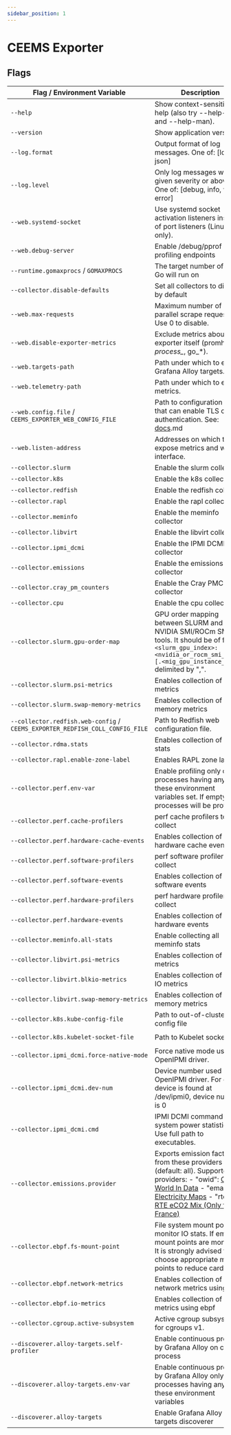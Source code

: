 ```yaml
---
sidebar_position: 1
---
```


# CEEMS Exporter

## Flags

| Flag / Environment Variable                                                  | Description                                                                                                                                                                                                                                                                                                                                                | Default          |
|------------------------------------------------------------------------------|------------------------------------------------------------------------------------------------------------------------------------------------------------------------------------------------------------------------------------------------------------------------------------------------------------------------------------------------------------|------------------|
| `--help`                                                                     | Show context-sensitive help (also try --help-long and --help-man).                                                                                                                                                                                                                                                                                         |                  |
| `--version`                                                                  | Show application version.                                                                                                                                                                                                                                                                                                                                  |                  |
| `--log.format`                                                               | Output format of log messages. One of: [logfmt, json]                                                                                                                                                                                                                                                                                                      | `logfmt`         |
| `--log.level`                                                                | Only log messages with the given severity or above. One of: [debug, info, warn, error]                                                                                                                                                                                                                                                                     | `info`           |
| `--web.systemd-socket`                                                       | Use systemd socket activation listeners instead of port listeners (Linux only).                                                                                                                                                                                                                                                                            | `false`          |
| `--web.debug-server`                                                         | Enable /debug/pprof profiling endpoints                                                                                                                                                                                                                                                                                                                    | `false`          |
| `--runtime.gomaxprocs` / `GOMAXPROCS`                                        | The target number of CPUs Go will run on                                                                                                                                                                                                                                                                                                                   | 1                |
| `--collector.disable-defaults`                                               | Set all collectors to disabled by default                                                                                                                                                                                                                                                                                                                  | `false`          |
| `--web.max-requests`                                                         | Maximum number of parallel scrape requests. Use 0 to disable.                                                                                                                                                                                                                                                                                              | 40               |
| `--web.disable-exporter-metrics`                                             | Exclude metrics about the exporter itself (promhttp_*, process_*, go_*).                                                                                                                                                                                                                                                                                   | `false`          |
| `--web.targets-path`                                                         | Path under which to expose Grafana Alloy targets.                                                                                                                                                                                                                                                                                                          | `/alloy-targets` |
| `--web.telemetry-path`                                                       | Path under which to expose metrics.                                                                                                                                                                                                                                                                                                                        | `/metrics`       |
| `--web.config.file` / `CEEMS_EXPORTER_WEB_CONFIG_FILE`                       | Path to configuration file that can enable TLS or authentication. See: [docs](https://github.com/prometheus/exporter-toolkit/blob/master/docs/web-configuration.md).md                                                                                                                                                                                        |                  |
| `--web.listen-address`                                                       | Addresses on which to expose metrics and web interface.                                                                                                                                                                                                                                                                                                    | `:9010`          |
| `--collector.slurm`                                                          | Enable the slurm collector                                                                                                                                                                                                                                                                                                                                 | `false`          |
| `--collector.k8s`                                                          | Enable the k8s collector                                                                                                                                                                                                                                                                                                                                 | `false`          |
| `--collector.redfish`                                                        | Enable the redfish collector                                                                                                                                                                                                                                                                                                                               | `false`          |
| `--collector.rapl`                                                           | Enable the rapl collector                                                                                                                                                                                                                                                                                                                                  | `true`           |
| `--collector.meminfo`                                                        | Enable the meminfo collector                                                                                                                                                                                                                                                                                                                               | `true`           |
| `--collector.libvirt`                                                        | Enable the libvirt collector                                                                                                                                                                                                                                                                                                                               | `false`          |
| `--collector.ipmi_dcmi`                                                      | Enable the IPMI DCMI collector                                                                                                                                                                                                                                                                                                                             | `false`          |
| `--collector.emissions`                                                      | Enable the emissions collector                                                                                                                                                                                                                                                                                                                             | `false`          |
| `--collector.cray_pm_counters`                                               | Enable the Cray PMC collector                                                                                                                                                                                                                                                                                                                              | `false`          |
| `--collector.cpu`                                                            | Enable the cpu collector                                                                                                                                                                                                                                                                                                                                   | `true`           |
| `--collector.slurm.gpu-order-map`                                            | GPU order mapping between SLURM and NVIDIA SMI/ROCm SMI tools. It should be of format `<slurm_gpu_index>:<nvidia_or_rocm_smi_index>[.<mig_gpu_instance_id>]` delimited by ",".                                                                                                                                                                             |                  |
| `--collector.slurm.psi-metrics`                                              | Enables collection of PSI metrics                                                                                                                                                                                                                                                                                                                          | `false`          |
| `--collector.slurm.swap-memory-metrics`                                      | Enables collection of swap memory metrics                                                                                                                                                                                                                                                                                                                  | `false`          |
| `--collector.redfish.web-config` / `CEEMS_EXPORTER_REDFISH_COLL_CONFIG_FILE` | Path to Redfish web configuration file.                                                                                                                                                                                                                                                                                                                    |                  |
| `--collector.rdma.stats`                                                     | Enables collection of RDMA stats                                                                                                                                                                                                                                                                                                                           | `false`          |
| `--collector.rapl.enable-zone-label`                                         | Enables RAPL zone labels                                                                                                                                                                                                                                                                                                                                   | `false`          |
| `--collector.perf.env-var`                                                   | Enable profiling only on the processes having any of these environment variables set. If empty, all processes will be profiled.                                                                                                                                                                                                                            |                  |
| `--collector.perf.cache-profilers`                                           | perf cache profilers to collect                                                                                                                                                                                                                                                                                                                            |                  |
| `--collector.perf.hardware-cache-events`                                     | Enables collection of perf hardware cache events                                                                                                                                                                                                                                                                                                           | `false`          |
| `--collector.perf.software-profilers`                                        | perf software profilers to collect                                                                                                                                                                                                                                                                                                                         |                  |
| `--collector.perf.software-events`                                           | Enables collection of perf software events                                                                                                                                                                                                                                                                                                                 | `false`          |
| `--collector.perf.hardware-profilers`                                        | perf hardware profilers to collect                                                                                                                                                                                                                                                                                                                         |                  |
| `--collector.perf.hardware-events`                                           | Enables collection of perf hardware events                                                                                                                                                                                                                                                                                                                 | `false`          |
| `--collector.meminfo.all-stats`                                              | Enable collecting all meminfo stats                                                                                                                                                                                                                                                                                                                        | `false`          |
| `--collector.libvirt.psi-metrics`                                            | Enables collection of PSI metrics                                                                                                                                                                                                                                                                                                                          | `false`          |
| `--collector.libvirt.blkio-metrics`                                          | Enables collection of block IO metrics                                                                                                                                                                                                                                                                                                                     | `false`          |
| `--collector.libvirt.swap-memory-metrics`                                    | Enables collection of swap memory metrics                                                                                                                                                                                                                                                                                                                  | `false`          |
| `--collector.k8s.kube-config-file`                                    | Path to out-of-cluster kube config file                                                                                                                                                                                                                                                                                                                  |           |
| `--collector.k8s.kubelet-socket-file`                                    | Path to Kubelet socket file                                                                                                                                                                                                                                                                                                                   |    `/var/lib/kubelet/pod-resources/kubelet.sock`       |
| `--collector.ipmi_dcmi.force-native-mode`                                    | Force native mode using OpenIPMI driver.                                                                                                                                                                                                                                                                                                                   | `false`          |
| `--collector.ipmi_dcmi.dev-num`                                              | Device number used by OpenIPMI driver. For e.g. if device is found at /dev/ipmi0, device number is 0                                                                                                                                                                                                                                                       | 0                |
| `--collector.ipmi_dcmi.cmd`                                                  | IPMI DCMI command to get system power statistics. Use full path to executables.                                                                                                                                                                                                                                                                            |                  |
| `--collector.emissions.provider`                                             | Exports emission factors from these providers (default: all). Supported providers: - "owid": [Our World In Data](https://ourworldindata.org/grapher/carbon-intensity-electricity?tab=table) - "emaps": [Electricity Maps](https://app.electricitymaps.com/) - "rte": [RTE eCO2 Mix (Only for France)](https://www.rte-france.com/en/eco2mix/co2-emissions) |                  |
| `--collector.ebpf.fs-mount-point`                                            | File system mount points to monitor IO stats. If empty all mount points are monitored. It is strongly advised to choose appropriate mount points to reduce cardinality.                                                                                                                                                                                    |                  |
| `--collector.ebpf.network-metrics`                                           | Enables collection of network metrics using ebpf                                                                                                                                                                                                                                                                                                           | `false`          |
| `--collector.ebpf.io-metrics`                                                | Enables collection of IO metrics using ebpf                                                                                                                                                                                                                                                                                                                | `false`          |
| `--collector.cgroup.active-subsystem`                                        | Active cgroup subsystem for cgroups v1.                                                                                                                                                                                                                                                                                                                    | `cpuacct`        |
| `--discoverer.alloy-targets.self-profiler`                                   | Enable continuous profiling by Grafana Alloy on current process                                                                                                                                                                                                                                                                                            | `false`          |
| `--discoverer.alloy-targets.env-var`                                         | Enable continuous profiling by Grafana Alloy only on the processes having any of these environment variables                                                                                                                                                                                                                                               |                  |
| `--discoverer.alloy-targets`                                                 | Enable Grafana Alloy targets discoverer                                                                                                                                                                                                                                                                                                                    | `false`          |

